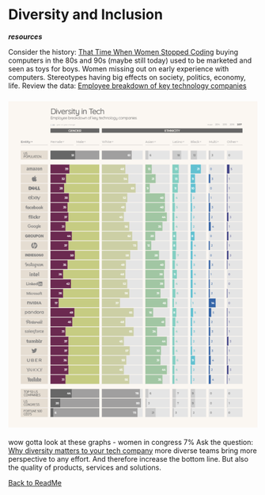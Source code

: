 # Diversity and Inclusion

**_resources_**

Consider the history: [That Time When Women Stopped Coding](https://www.npr.org/sections/money/2014/10/21/357629765/when-women-stopped-coding)
buying computers in the 80s and 90s (maybe still today) used to be marketed and seen as toys for boys. Women missing out on early experience with computers. Stereotypes having big effects on society, politics, economy, life.
Review the data: [Employee breakdown of key technology companies](https://informationisbeautiful.net/visualizations/diversity-in-tech/)

### <center>![Employee breakdown of key technology companies](2061.PNG)</center>


wow gotta look at these graphs - women in congress 7%
Ask the question: [Why diversity matters to your tech company](https://www.usatoday.com/story/tech/columnist/2015/07/21/why-diversity-matters-your-tech-company/30419871/)
more diverse teams bring more perspective to any effort. And therefore increase the bottom line. But also the quality of products, services and solutions.

[Back to ReadMe](../README.md)
